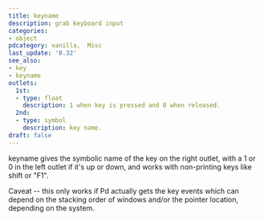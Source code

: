 ```yaml
---
title: keyname
description: grab keyboard input
categories:
- object
pdcategory: vanilla,  Misc
last_update: '0.32'
see_also:
- key
- keyname
outlets:
  1st:
  - type: float
    description: 1 when key is pressed and 0 when released.
  2nd:
  - type: symbol
    description: key name.
draft: false
---
```

keyname gives the symbolic name of the key on the right outlet, with a 1 or 0 in the left outlet if it's up or down, and works with non-printing keys like shift or "F1".

Caveat -- this only works if Pd actually gets the key events which can depend on the stacking order of windows and/or the pointer location, depending on the system.
